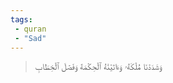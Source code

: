 ```yaml
---
tags: 
 - quran 
 - "Sad"
---
```


> وَشَدَدۡنَا مُلۡكَهُۥ وَءَاتَيۡنَٰهُ ٱلۡحِكۡمَةَ وَفَصۡلَ ٱلۡخِطَابِ
